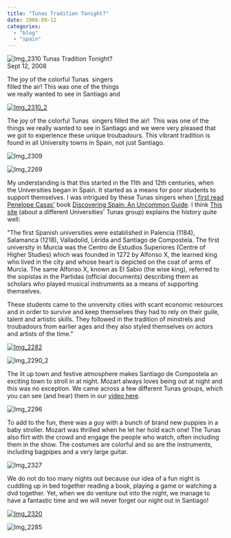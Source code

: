 ```yaml
---
title: "Tunas Tradition Tonight?"
date: 2008-09-12
categories: 
  - "blog"
  - "spain"
---
```


![Img_2310](https://pub-ac94b3f306b24c0dba4238943c97f2e1.r2.dev/photos/uncategorized/2008/09/12/img_2310.jpg) Tunas Tradition Tonight?  
Sept 12, 2008

The joy of the colorful Tunas  singers  
filled the air! This was one of the things  
we really wanted to see in Santiago and

<!--more-->

[![Img_2310_2](https://pub-ac94b3f306b24c0dba4238943c97f2e1.r2.dev/2008/09/12/img_2310_2.jpg "Img_2310_2")](https://pub-ac94b3f306b24c0dba4238943c97f2e1.r2.dev/photos/uncategorized/2008/09/12/img_2310_2.jpg)

The joy of the colorful Tunas  singers filled the air!  This was one of the things we really wanted to see in Santiago and we were very pleased that we got to experience these unique troubadours. This vibrant tradition is found in all University towns in Spain, not just Santiago.

![Img_2309](https://pub-ac94b3f306b24c0dba4238943c97f2e1.r2.dev/photos/uncategorized/2008/09/12/img_2309.jpg)

[](https://pub-ac94b3f306b24c0dba4238943c97f2e1.r2.dev/photos/uncategorized/2008/09/12/img_2263.jpg)

![Img_2269](https://pub-ac94b3f306b24c0dba4238943c97f2e1.r2.dev/photos/uncategorized/2008/09/12/img_2269.jpg)

My understanding is that this started in the 11th and 12th centuries, when the Universities began in Spain. It started as a means for poor students to support themselves. I was intrigued by these Tunas singers when [I first read Penelope Casas'](https://pub-ac94b3f306b24c0dba4238943c97f2e1.r2.dev/book_reviews/index.html) book [Discovering Spain: An Uncommon Guide](http://www.amazon.com/dp/0679765697?tag=soultravelers-20&camp=14573&creative=327641&linkCode=as1&creativeASIN=0679765697&adid=1FW9BYW3NG1V28X92S7J&). I think [This site](http://www.murcia.com/tunamedicina/i-historia.asp) (about a different Universities' Tunas group) explains the history quite well:

"The first Spanish universities were established in Palencia (1184), Salamanca (1218), Valladolid, Lérida and Santiago de Compostela. The first university in Murcia was the Centro de Estudios Superiores (Centre of Higher Studies) which was founded in 1272 by Alfonso X, the learned king who lived in the city and whose heart is depicted on the coat of arms of Murcia. The same Alfonso X, known as El Sabio (the wise king), referred to the sopistas in the Partidas (official documents) describing them as scholars who played musical instruments as a means of supporting themselves.  
  
These students came to the university cities with scant economic resources and in order to survive and keep themselves they had to rely on their guile, talent and artistic skills. They followed in the tradition of minstrels and troubadours from earlier ages and they also styled themselves on actors and artists of the time."

[![Img_2282](https://pub-ac94b3f306b24c0dba4238943c97f2e1.r2.dev/2008/09/12/img_2282.jpg "Img_2282")](https://pub-ac94b3f306b24c0dba4238943c97f2e1.r2.dev/photos/uncategorized/2008/09/12/img_2282.jpg)

![Img_2290_2](https://pub-ac94b3f306b24c0dba4238943c97f2e1.r2.dev/photos/uncategorized/2008/09/12/img_2290_2.jpg)

  

The lit up town and festive atmosphere makes Santiago de Compostela an exciting town to stroll in at night. Mozart always loves being out at night and this was no exception. We came across a few different Tunas groups, which you can see (and hear) them in our [video here](https://pub-ac94b3f306b24c0dba4238943c97f2e1.r2.dev/2008/08/santiago-de-com.html#more).

![Img_2296](https://pub-ac94b3f306b24c0dba4238943c97f2e1.r2.dev/photos/uncategorized/2008/09/12/img_2296.jpg)

  
  
To add to the fun, there was a guy with a bunch of brand new puppies in a baby stroller. Mozart was thrilled when he let her hold each one! The Tunas also flirt with the crowd and engage the people who watch, often including them in the show. The costumes are colorful and so are the instruments, including bagpipes and a very large guitar.

![Img_2327](https://pub-ac94b3f306b24c0dba4238943c97f2e1.r2.dev/photos/uncategorized/2008/09/12/img_2327.jpg)

  
  
We do not do too many nights out because our idea of a fun night is cuddling up in bed together reading a book, playing a game or watching a dvd together. Yet, when we do venture out into the night, we manage to have a fantastic time and we will never forget our night out in Santiago!

[![Img_2320](https://pub-ac94b3f306b24c0dba4238943c97f2e1.r2.dev/2008/09/12/img_2320.jpg "Img_2320")](https://pub-ac94b3f306b24c0dba4238943c97f2e1.r2.dev/photos/uncategorized/2008/09/12/img_2320.jpg)

![Img_2285](https://pub-ac94b3f306b24c0dba4238943c97f2e1.r2.dev/photos/uncategorized/2008/09/12/img_2285.jpg)
